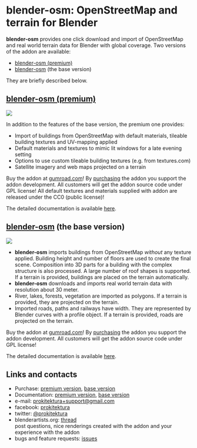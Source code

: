 # blender-osm: OpenStreetMap and terrain for Blender
**blender-osm** provides one click download and import of OpenStreetMap and real world terrain data for Blender with global coverage. Two versions of the addon are available:
* [blender-osm (premium)](https://gumroad.com/l/blosm)
* [blender-osm](https://gumroad.com/l/blender-osm) (the base version)

They are briefly described below.

## [blender-osm (premium)](https://gumroad.com/l/blosm)
[![](https://raw.githubusercontent.com/wiki/vvoovv/blender-osm/images/blosm.png)](https://gumroad.com/l/blosm)

In addition to the features of the base version, the premium one provides:
* Import of buildings from OpenStreetMap with default materials, tileable building textures and UV-mapping applied
* Default materials and textures to mimic lit windows for a late evening setting
* Options to use custom tileable building textures (e.g. from textures.com)
* Satellite imagery and web maps projected on a terrain

Buy the addon at [gumroad.com](https://gumroad.com/l/blosm)! By [purchasing](https://gumroad.com/l/blosm) the addon you support the addon development. All customers will get the addon source code under GPL license! All default textures and materials supplied with addon are released under the CC0 (public license)!

The detailed documentation is available [here](https://github.com/vvoovv/blender-osm/wiki/Premium-Version).

## [blender-osm](https://gumroad.com/l/blender-osm) (the base version)
[![](https://raw.githubusercontent.com/wiki/vvoovv/blender-osm/images/blender-osm.png)](https://gumroad.com/l/blender-osm)

* **blender-osm** imports buildings from OpenStreetMap _without_ any texture applied. Building height and number of floors are used to create the final scene. Composition into 3D parts for a building with the complex structure is also processed. A large number of roof shapes is supported. If a terrain is provided, buildings are placed on the terrain automatically.
* **blender-osm** downloads and imports real world terrain data with resolution about 30 meter.
* River, lakes, forests, vegetation are imported as polygons. If a terrain is provided, they are projected on the terrain.
* Imported roads, paths and railways have width. They are represented by Blender curves with a profile object. If a terrain is provided, roads are projected on the terrain.

Buy the addon at [gumroad.com](https://gumroad.com/l/blender-osm)! By [purchasing](https://gumroad.com/l/blender-osm) the addon you support the addon development. All customers will get the addon source code under GPL license!

The detailed documentation is available [here](https://github.com/vvoovv/blender-osm/wiki/Documentation).


## Links and contacts
* Purchase: [premium version](https://gumroad.com/l/blosm), [base version](https://gumroad.com/l/blender-osm)
* Documentation: [premium version](https://github.com/vvoovv/blender-osm/wiki/Premium-Version), [base version](https://github.com/vvoovv/blender-osm/wiki/Documentation)
* e-mail: [prokitektura+support@gmail.com](mailto:prokitektura+support@gmail.com)
* facebook: [prokitektura](https://www.facebook.com/prokitektura)
* twitter: [@prokitektura](https://twitter.com/prokitektura)
* blenderartists.org: [thread](https://blenderartists.org/forum/showthread.php?334508-Addon-blender-osm-OpenStreetMap-and-terrain-for-Blender)
<br>post questions, nice renderings created with the addon and your experience with the addon
* bugs and feature requests: [issues](https://github.com/vvoovv/blender-osm/issues)
